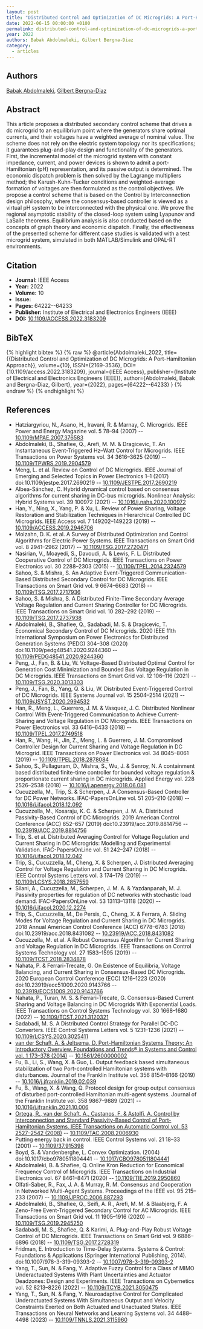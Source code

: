 ```yaml
---
layout: post
title: "Distributed Control and Optimization of DC Microgrids: A Port-Hamiltonian Approach"
date: 2022-06-15 00:00:00 +0100
permalink: distributed-control-and-optimization-of-dc-microgrids-a-port-hamiltonian-approach
year: 2022
authors: Babak Abdolmaleki, Gilbert Bergna-Diaz
category:
  - articles
---
```

 
## Authors
[Babak Abdolmaleki](authors/babak_abdolmaleki), [Gilbert Bergna-Diaz](authors/gilbert_bergna_diaz)
 
## Abstract
This article proposes a distributed secondary control scheme that drives a dc microgrid to an equilibrium point where the generators share optimal currents, and their voltages have a weighted average of nominal value. The scheme does not rely on the electric system topology nor its specifications; it guarantees plug-and-play design and functionality of the generators. First, the incremental model of the microgrid system with constant impedance, current, and power devices is shown to admit a port-Hamiltonian (pH) representation, and its passive output is determined. The economic dispatch problem is then solved by the Lagrange multipliers method; the Karush-Kuhn-Tucker conditions and weighted-average formation of voltages are then formulated as the control objectives. We propose a control scheme that is based on the Control by Interconnection design philosophy, where the consensus-based controller is viewed as a virtual pH system to be interconnected with the physical one. We prove the regional asymptotic stability of the closed-loop system using Lyapunov and LaSalle theorems. Equilibrium analysis is also conducted based on the concepts of graph theory and economic dispatch. Finally, the effectiveness of the presented scheme for different case studies is validated with a test microgrid system, simulated in both MATLAB/Simulink and OPAL-RT environments.
 
## Citation
- **Journal:** IEEE Access
- **Year:** 2022
- **Volume:** 10
- **Issue:** 
- **Pages:** 64222--64233
- **Publisher:** Institute of Electrical and Electronics Engineers (IEEE)
- **DOI:** [10.1109/ACCESS.2022.3183209](https://doi.org/10.1109/ACCESS.2022.3183209)
 
## BibTeX
{% highlight bibtex %}
{% raw %}
@article{Abdolmaleki_2022,
  title={{Distributed Control and Optimization of DC Microgrids: A Port-Hamiltonian Approach}},
  volume={10},
  ISSN={2169-3536},
  DOI={10.1109/access.2022.3183209},
  journal={IEEE Access},
  publisher={Institute of Electrical and Electronics Engineers (IEEE)},
  author={Abdolmaleki, Babak and Bergna-Diaz, Gilbert},
  year={2022},
  pages={64222--64233}
}
{% endraw %}
{% endhighlight %}
 
## References
- Hatziargyriou, N., Asano, H., Iravani, R. & Marnay, C. Microgrids. IEEE Power and Energy Magazine vol. 5 78–94 (2007) -- [10.1109/MPAE.2007.376583](https://doi.org/10.1109/MPAE.2007.376583)
- Abdolmaleki, B., Shafiee, Q., Arefi, M. M. & Dragicevic, T. An Instantaneous Event-Triggered Hz–Watt Control for Microgrids. IEEE Transactions on Power Systems vol. 34 3616–3625 (2019) -- [10.1109/TPWRS.2019.2904579](https://doi.org/10.1109/TPWRS.2019.2904579)
- Meng, L. et al. Review on Control of DC Microgrids. IEEE Journal of Emerging and Selected Topics in Power Electronics 1–1 (2017) doi:10.1109/jestpe.2017.2690219 -- [10.1109/JESTPE.2017.2690219](https://doi.org/10.1109/JESTPE.2017.2690219)
- Albea-Sánchez, C. Hybrid dynamical control based on consensus algorithms for current sharing in DC-bus microgrids. Nonlinear Analysis: Hybrid Systems vol. 39 100972 (2021) -- [10.1016/j.nahs.2020.100972](https://doi.org/10.1016/j.nahs.2020.100972)
- Han, Y., Ning, X., Yang, P. & Xu, L. Review of Power Sharing, Voltage Restoration and Stabilization Techniques in Hierarchical Controlled DC Microgrids. IEEE Access vol. 7 149202–149223 (2019) -- [10.1109/ACCESS.2019.2946706](https://doi.org/10.1109/ACCESS.2019.2946706)
- Molzahn, D. K. et al. A Survey of Distributed Optimization and Control Algorithms for Electric Power Systems. IEEE Transactions on Smart Grid vol. 8 2941–2962 (2017) -- [10.1109/TSG.2017.2720471](https://doi.org/10.1109/TSG.2017.2720471)
- Nasirian, V., Moayedi, S., Davoudi, A. & Lewis, F. L. Distributed Cooperative Control of DC Microgrids. IEEE Transactions on Power Electronics vol. 30 2288–2303 (2015) -- [10.1109/TPEL.2014.2324579](https://doi.org/10.1109/TPEL.2014.2324579)
- Sahoo, S. & Mishra, S. An Adaptive Event-Triggered Communication-Based Distributed Secondary Control for DC Microgrids. IEEE Transactions on Smart Grid vol. 9 6674–6683 (2018) -- [10.1109/TSG.2017.2717936](https://doi.org/10.1109/TSG.2017.2717936)
- Sahoo, S. & Mishra, S. A Distributed Finite-Time Secondary Average Voltage Regulation and Current Sharing Controller for DC Microgrids. IEEE Transactions on Smart Grid vol. 10 282–292 (2019) -- [10.1109/TSG.2017.2737938](https://doi.org/10.1109/TSG.2017.2737938)
- Abdolmaleki, B., Shafiee, Q., Sadabadi, M. S. & Dragicevic, T. Economical Secondary Control of DC Microgrids. 2020 IEEE 11th International Symposium on Power Electronics for Distributed Generation Systems (PEDG) 304–308 (2020) doi:10.1109/pedg48541.2020.9244360 -- [10.1109/PEDG48541.2020.9244360](https://doi.org/10.1109/PEDG48541.2020.9244360)
- Peng, J., Fan, B. & Liu, W. Voltage-Based Distributed Optimal Control for Generation Cost Minimization and Bounded Bus Voltage Regulation in DC Microgrids. IEEE Transactions on Smart Grid vol. 12 106–116 (2021) -- [10.1109/TSG.2020.3013303](https://doi.org/10.1109/TSG.2020.3013303)
- Peng, J., Fan, B., Yang, Q. & Liu, W. Distributed Event-Triggered Control of DC Microgrids. IEEE Systems Journal vol. 15 2504–2514 (2021) -- [10.1109/JSYST.2020.2994532](https://doi.org/10.1109/JSYST.2020.2994532)
- Han, R., Meng, L., Guerrero, J. M. & Vasquez, J. C. Distributed Nonlinear Control With Event-Triggered Communication to Achieve Current-Sharing and Voltage Regulation in DC Microgrids. IEEE Transactions on Power Electronics vol. 33 6416–6433 (2018) -- [10.1109/TPEL.2017.2749518](https://doi.org/10.1109/TPEL.2017.2749518)
- Han, R., Wang, H., Jin, Z., Meng, L. & Guerrero, J. M. Compromised Controller Design for Current Sharing and Voltage Regulation in DC Microgrid. IEEE Transactions on Power Electronics vol. 34 8045–8061 (2019) -- [10.1109/TPEL.2018.2878084](https://doi.org/10.1109/TPEL.2018.2878084)
- Sahoo, S., Pullaguram, D., Mishra, S., Wu, J. & Senroy, N. A containment based distributed finite-time controller for bounded voltage regulation &amp; proportionate current sharing in DC microgrids. Applied Energy vol. 228 2526–2538 (2018) -- [10.1016/j.apenergy.2018.06.081](https://doi.org/10.1016/j.apenergy.2018.06.081)
- Cucuzzella, M., Trip, S. & Scherpen, J. A Consensus-Based Controller for DC Power Networks. IFAC-PapersOnLine vol. 51 205–210 (2018) -- [10.1016/j.ifacol.2018.12.092](https://doi.org/10.1016/j.ifacol.2018.12.092)
- Cucuzzella, M., Kosaraju, K. C. & Scherpen, J. M. A. Distributed Passivity-Based Control of DC Microgrids. 2019 American Control Conference (ACC) 652–657 (2019) doi:10.23919/acc.2019.8814756 -- [10.23919/ACC.2019.8814756](https://doi.org/10.23919/ACC.2019.8814756)
- Trip, S. et al. Distributed Averaging Control for Voltage Regulation and Current Sharing in DC Microgrids: Modelling and Experimental Validation. IFAC-PapersOnLine vol. 51 242–247 (2018) -- [10.1016/j.ifacol.2018.12.042](https://doi.org/10.1016/j.ifacol.2018.12.042)
- Trip, S., Cucuzzella, M., Cheng, X. & Scherpen, J. Distributed Averaging Control for Voltage Regulation and Current Sharing in DC Microgrids. IEEE Control Systems Letters vol. 3 174–179 (2019) -- [10.1109/LCSYS.2018.2857559](https://doi.org/10.1109/LCSYS.2018.2857559)
- Silani, A., Cucuzzella, M., Scherpen, J. M. A. & Yazdanpanah, M. J. Passivity properties for regulation of DC networks with stochastic load demand. IFAC-PapersOnLine vol. 53 13113–13118 (2020) -- [10.1016/j.ifacol.2020.12.2274](https://doi.org/10.1016/j.ifacol.2020.12.2274)
- Trip, S., Cucuzzella, M., De Persis, C., Cheng, X. & Ferrara, A. Sliding Modes for Voltage Regulation and Current Sharing in DC Microgrids. 2018 Annual American Control Conference (ACC) 6778–6783 (2018) doi:10.23919/acc.2018.8431082 -- [10.23919/ACC.2018.8431082](https://doi.org/10.23919/ACC.2018.8431082)
- Cucuzzella, M. et al. A Robust Consensus Algorithm for Current Sharing and Voltage Regulation in DC Microgrids. IEEE Transactions on Control Systems Technology vol. 27 1583–1595 (2019) -- [10.1109/TCST.2018.2834878](https://doi.org/10.1109/TCST.2018.2834878)
- Nahata, P. & Ferrari-Trecate, G. On Existence of Equilibria, Voltage Balancing, and Current Sharing in Consensus-Based DC Microgrids. 2020 European Control Conference (ECC) 1216–1223 (2020) doi:10.23919/ecc51009.2020.9143766 -- [10.23919/ECC51009.2020.9143766](https://doi.org/10.23919/ECC51009.2020.9143766)
- Nahata, P., Turan, M. S. & Ferrari-Trecate, G. Consensus-Based Current Sharing and Voltage Balancing in DC Microgrids With Exponential Loads. IEEE Transactions on Control Systems Technology vol. 30 1668–1680 (2022) -- [10.1109/TCST.2021.3120321](https://doi.org/10.1109/TCST.2021.3120321)
- Sadabadi, M. S. A Distributed Control Strategy for Parallel DC-DC Converters. IEEE Control Systems Letters vol. 5 1231–1236 (2021) -- [10.1109/LCSYS.2020.3025411](https://doi.org/10.1109/LCSYS.2020.3025411)
- [van der Schaft, A. & Jeltsema, D. Port-Hamiltonian Systems Theory: An Introductory Overview. Foundations and Trends® in Systems and Control vol. 1 173–378 (2014)](port-hamiltonian-systems-theory-an-introductory-overview-journal) -- [10.1561/2600000002](https://doi.org/10.1561/2600000002)
- Fu, B., Li, S., Wang, X. & Guo, L. Output feedback based simultaneous stabilization of two Port-controlled Hamiltonian systems with disturbances. Journal of the Franklin Institute vol. 356 8154–8166 (2019) -- [10.1016/j.jfranklin.2019.02.039](https://doi.org/10.1016/j.jfranklin.2019.02.039)
- Fu, B., Wang, X. & Wang, Q. Protocol design for group output consensus of disturbed port-controlled Hamiltonian multi-agent systems. Journal of the Franklin Institute vol. 358 9867–9889 (2021) -- [10.1016/j.jfranklin.2021.10.006](https://doi.org/10.1016/j.jfranklin.2021.10.006)
- [Ortega, R., van der Schaft, A., Castanos, F. & Astolfi, A. Control by Interconnection and Standard Passivity-Based Control of Port-Hamiltonian Systems. IEEE Transactions on Automatic Control vol. 53 2527–2542 (2008)](control-by-interconnection-and-standard-passivity-based-control-of-port-hamiltonian-systems) -- [10.1109/TAC.2008.2006930](https://doi.org/10.1109/TAC.2008.2006930)
- Putting energy back in control. IEEE Control Systems vol. 21 18–33 (2001) -- [10.1109/37.915398](https://doi.org/10.1109/37.915398)
- Boyd, S. & Vandenberghe, L. Convex Optimization. (2004) doi:10.1017/cbo9780511804441 -- [10.1017/CBO9780511804441](https://doi.org/10.1017/CBO9780511804441)
- Abdolmaleki, B. & Shafiee, Q. Online Kron Reduction for Economical Frequency Control of Microgrids. IEEE Transactions on Industrial Electronics vol. 67 8461–8471 (2020) -- [10.1109/TIE.2019.2950860](https://doi.org/10.1109/TIE.2019.2950860)
- Olfati-Saber, R., Fax, J. A. & Murray, R. M. Consensus and Cooperation in Networked Multi-Agent Systems. Proceedings of the IEEE vol. 95 215–233 (2007) -- [10.1109/JPROC.2006.887293](https://doi.org/10.1109/JPROC.2006.887293)
- Abdolmaleki, B., Shafiee, Q., Seifi, A. R., Arefi, M. M. & Blaabjerg, F. A Zeno-Free Event-Triggered Secondary Control for AC Microgrids. IEEE Transactions on Smart Grid vol. 11 1905–1916 (2020) -- [10.1109/TSG.2019.2945250](https://doi.org/10.1109/TSG.2019.2945250)
- Sadabadi, M. S., Shafiee, Q. & Karimi, A. Plug-and-Play Robust Voltage Control of DC Microgrids. IEEE Transactions on Smart Grid vol. 9 6886–6896 (2018) -- [10.1109/TSG.2017.2728319](https://doi.org/10.1109/TSG.2017.2728319)
- Fridman, E. Introduction to Time-Delay Systems. Systems &amp; Control: Foundations &amp; Applications (Springer International Publishing, 2014). doi:10.1007/978-3-319-09393-2 -- [10.1007/978-3-319-09393-2](https://doi.org/10.1007/978-3-319-09393-2)
- Yang, T., Sun, N. & Fang, Y. Adaptive Fuzzy Control for a Class of MIMO Underactuated Systems With Plant Uncertainties and Actuator Deadzones: Design and Experiments. IEEE Transactions on Cybernetics vol. 52 8213–8226 (2022) -- [10.1109/TCYB.2021.3050475](https://doi.org/10.1109/TCYB.2021.3050475)
- Yang, T., Sun, N. & Fang, Y. Neuroadaptive Control for Complicated Underactuated Systems With Simultaneous Output and Velocity Constraints Exerted on Both Actuated and Unactuated States. IEEE Transactions on Neural Networks and Learning Systems vol. 34 4488–4498 (2023) -- [10.1109/TNNLS.2021.3115960](https://doi.org/10.1109/TNNLS.2021.3115960)

